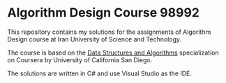 # Algorithm Design Course 98992

This repository contains my solutions for the assignments of Algorithm Design course at Iran University of Science and Technology.

The course is based on the [Data Structures and Algorithms](https://www.coursera.org/specializations/data-structures-algorithms) specialization on Coursera by University of California San Diego.

The solutions are written in C# and use Visual Studio as the IDE.
